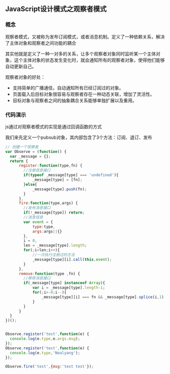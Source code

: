 ## JavaScript设计模式之观察者模式

### 概念
观察者模式，又被称为发布订阅模式，或者消息机制。定义了一种依赖关系，解决了主体对象和观察者之间功能的耦合

其实他就是定义了一种一对多的关系，让多个观察者对象同时监听某一个主体对象，这个主体对象的状态发生变化时，就会通知所有的观察者对象，使得他们能够自动更新自己。

观察者对象的好处：
- 支持简单的广播通信，自动通知所有已经订阅过的对象。
- 页面载入后目标对象很容易与观察者存在一种动态关联，增加了灵活性。
- 目标对象与观察者之间的抽象耦合关系能够单独扩展以及重用。

### 代码演示
js通过对观察者模式的实现是通过回调函数的方式

我们来先定义一个pubsub对象，其内部包含了3个方法：订阅、退订、发布

```javascript
// 创建一个观察者
var Observe = (function() {
  var _message = {};
  return {
      register:function(type,fn) {
        //注册信息接口
        if(typeof _message[type] === 'undefined'){
            _message[type] = [fn];
        }else{
            _message[type].push(fn);
        }
      },
      fire:function(type,args) {
        //发布消息接口
        if(!_message[type]) return;
        //消息信息
        var event = {
            type:type,
            args:args||{}
        },
        i = 0,
        len = _message[type].length;
        for(;i<len;i++){
            //一次执行注册过的方法
            _message[type][i].call(this,event);
        }
      },
      remove:function(type ,fn) {
        //移除消息接口
        if(_message[type] instanceof Array){
            var i = _message[type].length-1;
            for(;i>-0;i--){
                _message[type][i] === fn && _message[type].splice(i,1);
            }
        }
      }
  }
})();


Observe.register('test',function(e) {
  console.log(e.type,e.args.msg);
});
Observe.register('test',function(e) {
  console.log(e.type,'Nealyang');
});

Observe.fire('test',{msg:'test test'});
```
